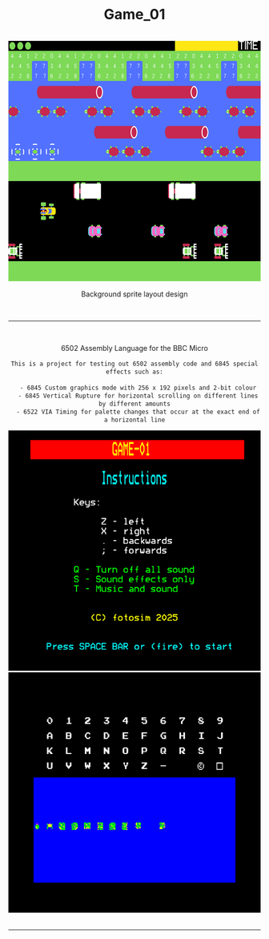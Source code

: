 <br />
<div align="center">
  <h1>Game_01</h1>
  <br>
  <a href="https://github.com/simonamoore/game_01">
    <img src="images/design_01.png" alt="design" width="640" height="480">
  </a>
  <p align="center">
    Background sprite layout design
  </p>
  <br><hr><br>
  <p align="center">
    6502 Assembly Language for the BBC Micro

    This is a project for testing out 6502 assembly code and 6845 special effects such as:
    
      - 6845 Custom graphics mode with 256 x 192 pixels and 2-bit colour
      - 6845 Vertical Rupture for horizontal scrolling on different lines by different amounts
      - 6522 VIA Timing for palette changes that occur at the exact end of a horizontal line
  </p>
</div>
<div>
  <a href="https://github.com/simonamoore/game_01">
    <img src="images/screenshot_01.png" alt="design" width="640" height="480">
  </a>
  <a href="https://github.com/simonamoore/game_01">
    <img src="images/screenshot_02.png" alt="design" width="640" height="480">
  </a>
</div>
<br><hr><br>